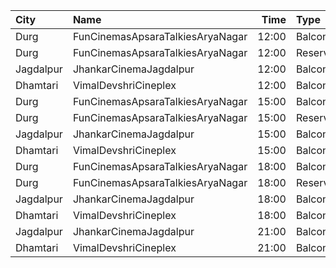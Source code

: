 | City      | Name                             |  Time | Type    | Price | Capacity | Booked |
| :-------- | :------------------------------- | ----: | :------ | ----: | -------: | -----: |
| Durg      | FunCinemasApsaraTalkiesAryaNagar | 12:00 | Balcony |   80₹ |      100 |      0 |
| Durg      | FunCinemasApsaraTalkiesAryaNagar | 12:00 | Reserve |   50₹ |      100 |      0 |
| Jagdalpur | JhankarCinemaJagdalpur           | 12:00 | Balcony |   70₹ |       10 |      0 |
| Dhamtari  | VimalDevshriCineplex             | 12:00 | Balcony |   80₹ |      136 |    111 |
| Durg      | FunCinemasApsaraTalkiesAryaNagar | 15:00 | Balcony |   80₹ |      100 |      0 |
| Durg      | FunCinemasApsaraTalkiesAryaNagar | 15:00 | Reserve |   50₹ |      100 |      0 |
| Jagdalpur | JhankarCinemaJagdalpur           | 15:00 | Balcony |   70₹ |       10 |      0 |
| Dhamtari  | VimalDevshriCineplex             | 15:00 | Balcony |   80₹ |      136 |    111 |
| Durg      | FunCinemasApsaraTalkiesAryaNagar | 18:00 | Balcony |   80₹ |      100 |      0 |
| Durg      | FunCinemasApsaraTalkiesAryaNagar | 18:00 | Reserve |   50₹ |      100 |      0 |
| Jagdalpur | JhankarCinemaJagdalpur           | 18:00 | Balcony |   70₹ |       10 |      0 |
| Dhamtari  | VimalDevshriCineplex             | 18:00 | Balcony |   80₹ |      136 |    111 |
| Jagdalpur | JhankarCinemaJagdalpur           | 21:00 | Balcony |   70₹ |       10 |      0 |
| Dhamtari  | VimalDevshriCineplex             | 21:00 | Balcony |   80₹ |      136 |    111 |